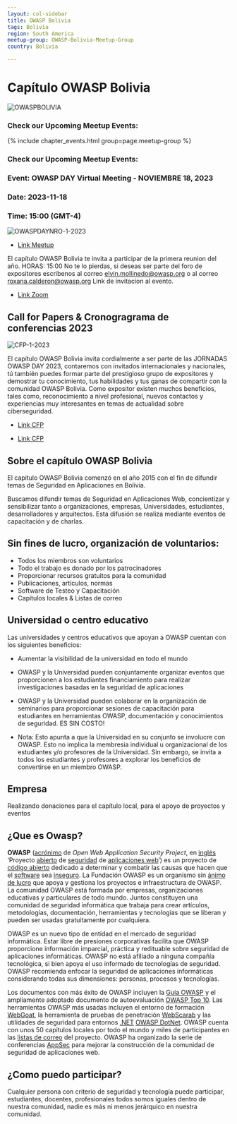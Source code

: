 ```yaml
---
layout: col-sidebar
title: OWASP Bolivia
tags: Bolivia
region: South America
meetup-group: OWASP-Bolivia-Meetup-Group
country: Bolivia

---
```


# Capítulo OWASP Bolivia

![OWASPBOLIVIA](/www-chapter-bolivia/assets/images/owasp-www.jpg "OWASP BOLIVIA")


### Check our Upcoming Meetup Events:

{% include chapter_events.html group=page.meetup-group %}


### Check our Upcoming Meetup Events:
### Event: OWASP DAY Virtual Meeting - NOVIEMBRE 18, 2023
### Date: 2023-11-18
### Time: 15:00 (GMT-4)

![OWASPDAYNRO-1-2023](/www-chapter-bolivia/assets/images/owaspday18112023.jpg "OWASP DAY NRO-1-2023")

* [Link Meetup](https://www.meetup.com/es/owasp-bolivia-meetup-group/events/297185993/ "https://www.meetup.com/es/owasp-bolivia-meetup-group/events/297185993/")


El capítulo OWASP Bolivia te invita a participar de la primera reunion del año.
HORAS: 15:00
No te lo pierdas, si deseas ser parte del foro de expositores escríbenos al correo elvin.mollinedo@owasp.org o al correo roxana.calderon@owasp.org
Link de invitacion al evento.
* [Link Zoom](https://us06web.zoom.us/j/86359165000?pwd=MMhPuFOkNGjfkMuRAvzQ0Eb1yOLFmq.1 "https://us06web.zoom.us/j/86359165000?pwd=MMhPuFOkNGjfkMuRAvzQ0Eb1yOLFmq.1")


## Call for Papers & Cronogragrama de conferencias 2023
![CFP-1-2023](/www-chapter-bolivia/assets/images/cfp2023.jpg "OWASP DAY CALL FOR PAPER 2023")

El capítulo OWASP Bolivia invita cordialmente a ser parte de las JORNADAS OWASP DAY 2023, contaremos con invitados internacionales y nacionales, tú también puedes formar parte del prestigioso grupo de expositores y demostrar tu conocimiento, tus habilidades y tus ganas de compartir con la comunidad OWASP Bolivia.
Como expositor existen muchos beneficios, tales como, reconocimiento a nivel profesional, nuevos contactos y experiencias muy interesantes en temas de actualidad sobre
ciberseguridad.
* [Link CFP](https://drive.google.com/file/d/1J1S_5fJh1R6h8xBc-vc8MtceYIgfr4uF/view?usp=drive_link "https://drive.google.com/file/d/1J1S_5fJh1R6h8xBc-vc8MtceYIgfr4uF/view?usp=drive_link")

* [Link CFP](https://docs.google.com/forms/d/e/1FAIpQLSeR5tWbmEqSbYG1-PWl9WNe_8aqcHw7QtCfIejryRFqX5_BNg/viewform "https://docs.google.com/forms/d/e/1FAIpQLSeR5tWbmEqSbYG1-PWl9WNe_8aqcHw7QtCfIejryRFqX5_BNg/viewform")




## Sobre el capítulo OWASP Bolivia
El capitulo OWASP Bolivia comenzó en el año 2015 con el fin de difundir temas de Seguridad en Aplicaciones en Bolivia. 

Buscamos difundir temas de Seguridad en Aplicaciones Web, concientizar y sensibilizar tanto a organizaciones, empresas, Universidades, estudiantes, desarrolladores y arquitectos. Esta difusión se realiza mediante eventos de capacitación y de charlas.

## Sin fines de lucro, organización de voluntarios:
* Todos los miembros son voluntarios
* Todo el trabajo es donado por los patrocinadores
* Proporcionar recursos gratuitos para la comunidad
* Publicaciones, artículos, normas
* Software de Testeo y Capacitación
* Capítulos locales & Listas de correo


## Universidad o centro educativo
Las universidades y centros educativos que apoyan a OWASP cuentan con los siguientes beneficios:

* Aumentar la visibilidad de la universidad en todo el mundo
* OWASP y la Universidad pueden conjuntamente organizar eventos que proporcionen a los estudiantes financiamiento para realizar investigaciones basadas en la seguridad de aplicaciones
* OWASP y la Universidad pueden colaborar en la organización de seminarios para proporcionar sesiones de capacitación para estudiantes en herramientas OWASP, documentación y conocimientos de seguridad.
ES SIN COSTO!

* Nota: Esto apunta a que la Universidad en su conjunto se involucre con OWASP. Esto no implica la membresia individual u organizacional de los estudiantes y/o profesores de la Universidad. Sin embargo, se invita a todos los estudiantes y profesores a explorar los beneficios de convertirse en un miembro OWASP.

## Empresa
Realizando donaciones para el capítulo local, para el apoyo de proyectos y eventos

## ¿Que es Owasp?

**OWASP** ([acrónimo](acrónimo ) de *Open Web Application
Security Project*, en [inglés](idioma_inglés ) ‘Proyecto
[abierto](Código_abierto ) de
[seguridad](Seguridad_informática ) de [aplicaciones
web](Aplicación_web )’) es un proyecto de [código
abierto](código_abierto ) dedicado a determinar y combatir
las causas que hacen que el [software](software ) sea
[inseguro](Seguridad_informática ). La Fundación OWASP es un
organismo sin [ánimo de lucro](ánimo_de_lucro ) que apoya y
gestiona los proyectos e infraestructura de OWASP. La comunidad OWASP
está formada por empresas, organizaciones educativas y particulares de
todo mundo. Juntos constituyen una comunidad de seguridad informática
que trabaja para crear artículos, metodologías, documentación,
herramientas y tecnologías que se liberan y pueden ser usadas
gratuitamente por cualquiera.

OWASP es un nuevo tipo de entidad en el mercado de seguridad
informática. Estar libre de presiones corporativas facilita que OWASP
proporcione información imparcial, práctica y redituable sobre seguridad
de aplicaciones informáticas. OWASP no está afiliado a ninguna compañía
tecnológica, si bien apoya el uso informado de tecnologías de seguridad.
OWASP recomienda enfocar la seguridad de aplicaciones informáticas
considerando todas sus dimensiones: personas, procesos y tecnologías.

Los documentos con más éxito de OWASP incluyen la [Guía
OWASP](Guía_OWASP ) y el ampliamente adoptado documento de
autoevaluación [OWASP Top 10](OWASP_Top_10 ). Las herramientas
OWASP más usadas incluyen el entorno de formación
[WebGoat](WebGoat ), la herramienta de pruebas de penetración
[WebScarab](WebScarab ) y las utilidades de seguridad para
entornos [.NET](.NET ) [OWASP
DotNet](OWASP_DotNet ). OWASP cuenta con unos 50 capítulos
locales por todo el mundo y miles de participantes en las [listas de
correo](lista_de_correo ) del proyecto. OWASP ha organizado la
serie de conferencias [AppSec](AppSec ) para mejorar la
construcción de la comunidad de seguridad de aplicaciones web.

## ¿Como puedo participar?

Cualquier persona con criterio de seguridad y tecnología puede
participar, estudiantes, docentes, profesionales todos somos iguales
dentro de nuestra comunidad, nadie es más ni menos jerárquico en nuestra
comunidad.


